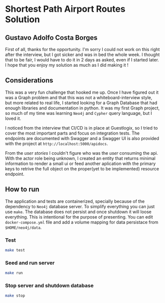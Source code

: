 # Shortest Path Airport Routes Solution

## Gustavo Adolfo Costa Borges

First of all, thanks for the opportunity. I'm sorry I could not work on this right after the interview, but I got sicker and was in bed the whole week. I thought that to be fair, I would have to do it in 2 days as asked, even if I started later. I hope that you enjoy my solution as much as I did making it !

## Considerations

This was a very fun challenge that hooked me up. Once I have figured out it was a Graph problem and that this was not a whiteboard-interview style, but more related to real life, I started looking for a Graph Database that had enough libraries and documentation in python. It was my first Graph project, so much of my time was learning `Neo4j` and `Cypher` query language, but I loved it.

I noticed from the interview that CI/CD is in place at Guestlogix, so I tried to cover the most important parts and focus on integration tests. The endpoints are documented with Swagger and a Swagger UI is also provided with the project at `http://localhost:5000/apidocs`.

From the _user stories_ I couldn't figure who was the _user_ consuming the api. With the actor role being unknown, I created an entity that returns minimal information to render a small ui or feed another aplication with the primary keys to retrive the full object on the proper(yet to be implemented) resource endpoint.

## How to run

The application and tests are containerized, specially because of the dependency to `Neo4j` database server. To simplify everything you can just use `make`. The database does not persist and once shutdown it will loose everything. This is intentional for the purpose of presenting. You can edit `docker-compose.yml` file and add a volume mapping for data persistace from `$HOME/neo4j/data`.

### Test
```bash
make test
```

### Seed and run server
```bash
make run
```

### Stop server and shutdown database
```bash
make stop
```

